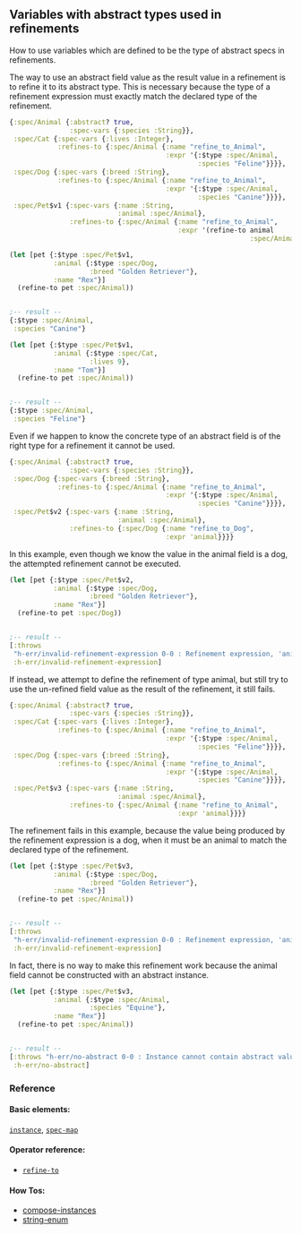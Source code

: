 <!---
  This markdown file was generated. Do not edit.
  -->

## Variables with abstract types used in refinements

How to use variables which are defined to be the type of abstract specs in refinements.

The way to use an abstract field value as the result value in a refinement is to refine it to its abstract type. This is necessary because the type of a refinement expression must exactly match the declared type of the refinement.

```clojure
{:spec/Animal {:abstract? true,
               :spec-vars {:species :String}},
 :spec/Cat {:spec-vars {:lives :Integer},
            :refines-to {:spec/Animal {:name "refine_to_Animal",
                                       :expr '{:$type :spec/Animal,
                                               :species "Feline"}}}},
 :spec/Dog {:spec-vars {:breed :String},
            :refines-to {:spec/Animal {:name "refine_to_Animal",
                                       :expr '{:$type :spec/Animal,
                                               :species "Canine"}}}},
 :spec/Pet$v1 {:spec-vars {:name :String,
                           :animal :spec/Animal},
               :refines-to {:spec/Animal {:name "refine_to_Animal",
                                          :expr '(refine-to animal
                                                            :spec/Animal)}}}}
```

```clojure
(let [pet {:$type :spec/Pet$v1,
           :animal {:$type :spec/Dog,
                    :breed "Golden Retriever"},
           :name "Rex"}]
  (refine-to pet :spec/Animal))


;-- result --
{:$type :spec/Animal,
 :species "Canine"}
```

```clojure
(let [pet {:$type :spec/Pet$v1,
           :animal {:$type :spec/Cat,
                    :lives 9},
           :name "Tom"}]
  (refine-to pet :spec/Animal))


;-- result --
{:$type :spec/Animal,
 :species "Feline"}
```

Even if we happen to know the concrete type of an abstract field is of the right type for a refinement it cannot be used.

```clojure
{:spec/Animal {:abstract? true,
               :spec-vars {:species :String}},
 :spec/Dog {:spec-vars {:breed :String},
            :refines-to {:spec/Animal {:name "refine_to_Animal",
                                       :expr '{:$type :spec/Animal,
                                               :species "Canine"}}}},
 :spec/Pet$v2 {:spec-vars {:name :String,
                           :animal :spec/Animal},
               :refines-to {:spec/Dog {:name "refine_to_Dog",
                                       :expr 'animal}}}}
```

In this example, even though we know the value in the animal field is a dog, the attempted refinement cannot be executed.

```clojure
(let [pet {:$type :spec/Pet$v2,
           :animal {:$type :spec/Dog,
                    :breed "Golden Retriever"},
           :name "Rex"}]
  (refine-to pet :spec/Dog))


;-- result --
[:throws
 "h-err/invalid-refinement-expression 0-0 : Refinement expression, 'animal', is not of the expected type"
 :h-err/invalid-refinement-expression]
```

If instead, we attempt to define the refinement of type animal, but still try to use the un-refined field value as the result of the refinement, it still fails.

```clojure
{:spec/Animal {:abstract? true,
               :spec-vars {:species :String}},
 :spec/Cat {:spec-vars {:lives :Integer},
            :refines-to {:spec/Animal {:name "refine_to_Animal",
                                       :expr '{:$type :spec/Animal,
                                               :species "Feline"}}}},
 :spec/Dog {:spec-vars {:breed :String},
            :refines-to {:spec/Animal {:name "refine_to_Animal",
                                       :expr '{:$type :spec/Animal,
                                               :species "Canine"}}}},
 :spec/Pet$v3 {:spec-vars {:name :String,
                           :animal :spec/Animal},
               :refines-to {:spec/Animal {:name "refine_to_Animal",
                                          :expr 'animal}}}}
```

The refinement fails in this example, because the value being produced by the refinement expression is a dog, when it must be an animal to match the declared type of the refinement.

```clojure
(let [pet {:$type :spec/Pet$v3,
           :animal {:$type :spec/Dog,
                    :breed "Golden Retriever"},
           :name "Rex"}]
  (refine-to pet :spec/Animal))


;-- result --
[:throws
 "h-err/invalid-refinement-expression 0-0 : Refinement expression, 'animal', is not of the expected type"
 :h-err/invalid-refinement-expression]
```

In fact, there is no way to make this refinement work because the animal field cannot be constructed with an abstract instance.

```clojure
(let [pet {:$type :spec/Pet$v3,
           :animal {:$type :spec/Animal,
                    :species "Equine"},
           :name "Rex"}]
  (refine-to pet :spec/Animal))


;-- result --
[:throws "h-err/no-abstract 0-0 : Instance cannot contain abstract value"
 :h-err/no-abstract]
```

### Reference

#### Basic elements:

[`instance`](../halite_basic-syntax-reference.md#instance), [`spec-map`](../../halite_spec-syntax-reference.md)

#### Operator reference:

* [`refine-to`](../halite_full-reference.md#refine-to)


#### How Tos:

* [compose-instances](../how-to/halite_compose-instances.md)
* [string-enum](../how-to/halite_string-enum.md)


